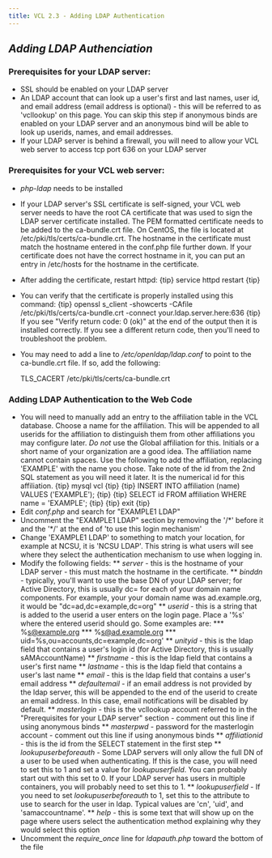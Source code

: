 ```yaml
---
title: VCL 2.3 - Adding LDAP Authentication
---
```


<a name="VCL2.3-AddingLDAPAuthentication-*AddingLDAPAuthenciation*"></a>
## *Adding LDAP Authenciation*

<a name="VCL2.3-AddingLDAPAuthentication-PrerequisitesforyourLDAPserver:"></a>
### Prerequisites for your LDAP server:

* SSL should be enabled on your LDAP server
* An LDAP account that can look up a user's first and last names, user id,
and email address (email address is optional) - this will be referred to as
'vcllookup' on this page. You can skip this step if anonymous binds are
enabled on your LDAP server and an anonymous bind will be able to look up
userids, names, and email addresses.
* If your LDAP server is behind a firewall, you will need to allow your VCL
web server to access tcp port 636 on your LDAP server

<a name="VCL2.3-AddingLDAPAuthentication-PrerequisitesforyourVCLwebserver:"></a>
### Prerequisites for your VCL web server:

* *php-ldap* needs to be installed
* If your LDAP server's SSL certificate is self-signed, your VCL web server
needs to have the root CA certificate that was used to sign the LDAP server
certificate installed. The PEM formatted certificate needs to be added to
the ca-bundle.crt file. On CentOS, the file is located at
/etc/pki/tls/certs/ca-bundle.crt. The hostname in the certificate must
match the hostname entered in the conf.php file further down. If your
certificate does not have the correct hostname in it, you can put an entry
in /etc/hosts for the hostname in the certificate.
* After adding the certificate, restart httpd:
{tip}
service httpd restart
{tip}
* You can verify that the certificate is properly installed using this
command:
{tip}
openssl s_client \-showcerts \-CAfile /etc/pki/tls/certs/ca-bundle.crt
\-connect your.ldap.server.here:636
{tip}
If you see "Verify return code: 0 (ok)" at the end of the output then it is
installed correctly. If you see a different return code, then you'll need
to troubleshoot the problem.
* You may need to add a line to */etc/openldap/ldap.conf* to point to the
ca-bundle.crt file. If so, add the following:

    TLS_CACERT /etc/pki/tls/certs/ca-bundle.crt


<a name="VCL2.3-AddingLDAPAuthentication-AddingLDAPAuthenticationtotheWebCode"></a>
### Adding LDAP Authentication to the Web Code

* You will need to manually add an entry to the affiliation table in the
VCL database. Choose a name for the affiliation. This will be appended to
all userids for the affiliation to distinguish them from other affiliations
you may configure later. *Do not* use the Global affiliation for this.
Initials or a short name of your organization are a good idea. The
affiliation name cannot contain spaces. Use the following to add the
affiliation, replacing 'EXAMPLE' with the name you chose. Take note of the
id from the 2nd SQL statement as you will need it later. It is the
numerical id for this affiliation.
{tip}
mysql vcl
{tip}
{tip}
INSERT INTO affiliation (name) VALUES ('EXAMPLE');
{tip}
{tip}
SELECT id FROM affiliation WHERE name = 'EXAMPLE';
{tip}
{tip}
exit
{tip}
* Edit *conf.php* and search for "EXAMPLE1 LDAP"
* Uncomment the "EXAMPLE1 LDAP" section by removing the '/\*' before it and
the '\*/' at the end of 'to use this login mechanism'
* Change 'EXAMPLE1 LDAP' to something to match your location, for example
at NCSU, it is 'NCSU LDAP'. This string is what users will see where they
select the authentication mechanism to use when logging in.
* Modify the following fields:
** *server* \- this is the hostname of your LDAP server - this must match
the hostname in the certificate.
** *binddn* \- typically, you'll want to use the base DN of your LDAP
server; for Active Directory, this is usually dc= for each of your domain
name components. For example, your your domain name was ad.example.org, it
would be "dc=ad,dc=example,dc=org"
** *userid* \- this is a string that is added to the userid a user enters
on the login page. Place a '%s' where the entered userid should go. Some
examples are:
*** %s@example.org
*** %s@ad.example.org
*** uid=%s,ou=accounts,dc=example,dc=org'
** *unityid* \- this is the ldap field that contains a user's login id (for
Active Directory, this is usually sAMAccountName)
** *firstname* \- this is the ldap field that contains a user's first name
** *lastname* \- this is the ldap field that contains a user's last name
** *email* \- this is the ldap field that contains a user's email address
** *defaultemail* \- if an email address is not provided by the ldap
server, this will be appended to the end of the userid to create an email
address. In this case, email notifications will be disabled by default.
** *masterlogin* \- this is the vcllookup account referred to in the
"Prerequisites for your LDAP server" section - comment out this line if
using anonymous binds
** *masterpwd* \- password for the masterlogin account - comment out this
line if using anonymous binds
** *affiliationid* \- this is the id from the SELECT statement in the first
step
** *lookupuserbeforeauth* \- Some LDAP servers will only allow the full DN
of a user to be used when authenticating. If this is the case, you will
need to set this to 1 and set a value for *lookupuserfield*. You can
probably start out with this set to 0. If your LDAP server has users in
multiple containers, you will probably need to set this to 1. 
** *lookupuserfield* \- If you need to set *lookupuserbeforeauth* to 1, set
this to the attribute to use to search for the user in ldap. Typical values
are 'cn', 'uid', and 'samaccountname'.
** *help* \- this is some text that will show up on the page where users
select the authentication method explaining why they would select this
option
* Uncomment the *require_once* line for *ldapauth.php* toward the bottom of
the file
